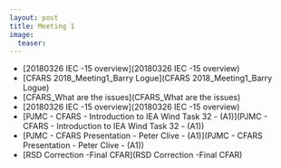 ```yaml
---
layout: post
title: Meeting 1
image:
  teaser: 
---
```

* [20180326 IEC -15 overview](20180326 IEC -15 overview)
* [CFARS 2018_Meeting1_Barry Logue](CFARS 2018_Meeting1_Barry Logue)
* [CFARS_What are the issues](CFARS_What are the issues)
* [20180326 IEC -15 overview](20180326 IEC -15 overview)
* [PJMC - CFARS - Introduction to IEA Wind Task 32 - (A1)](PJMC - CFARS - Introduction to IEA Wind Task 32 - (A1))
* [PJMC - CFARS Presentation - Peter Clive - (A1)](PJMC - CFARS Presentation - Peter Clive - (A1))
* [RSD Correction -Final CFAR](RSD Correction -Final CFAR)